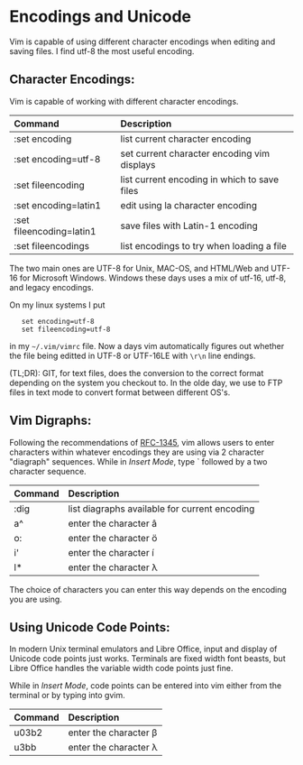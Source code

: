 # Encodings and Unicode
Vim is capable of using different character encodings when
editing and saving files.  I find utf-8 the most useful
encoding.

##  Character Encodings:
Vim is capable of working with different character encodings.

| Command                  | Description                                  |
|:------------------------ |:-------------------------------------------- |
| :set encoding            | list current character encoding              |
| :set encoding=utf-8      | set current character encoding vim displays  |
| :set fileencoding        | list current encoding in which to save files |
| :set encoding=latin1     | edit using la character encoding             |
| :set fileencoding=latin1 | save files with Latin-1 encoding             |
| :set fileencodings       | list encodings to try when loading a file    |

The two main ones are UTF-8 for Unix, MAC-OS, and HTML/Web and UTF-16
for Microsoft Windows.  Windows these days uses a mix of utf-16, utf-8,
and legacy encodings.

On my linux systems I put
```
   set encoding=utf-8
   set fileencoding=utf-8
```
in my `~/.vim/vimrc` file.  Now a days vim automatically figures out
whether the file being editted in UTF-8 or UTF-16LE with `\r\n` line
endings.

(TL;DR): GIT, for text files, does the conversion to the correct format
depending on the system you checkout to.  In the olde day, we use to
FTP files in text mode to convert format between different OS's.

## Vim Digraphs:
Following the recommendations of
[RFC-1345](https://tools.ietf.org/html/rfc1345),
vim allows users to enter characters within whatever encodings they
are using via 2 character "diagraph" sequences.  While in _Insert Mode_,
type `<ctrl-k> followed by a two character sequence.

| Command     | Description                                   |
|:----------- |:--------------------------------------------- |
| :dig        | list diagraphs available for current encoding |
| <ctrl-k>a^  | enter the character â                         |
| <ctrl-k>o:  | enter the character ö                         |
| <ctrl-k>i'  | enter the character í                         |
| <ctrl-k>l\* | enter the character λ                         |

The choice of characters you can enter this way depends on the
encoding you are using.

## Using Unicode Code Points:
In modern Unix terminal emulators and Libre Office, input and display
of Unicode code points just works.  Terminals are fixed width font
beasts, but Libre Office handles the variable width code points just fine.

While in _Insert Mode_, code points can be entered into vim either from
the terminal or by typing into gvim.

| Command                  | Description            |
|:------------------------ |:---------------------- |
| <ctrl-shift-u>u03b2<ret> | enter the character β  |
| <ctrl-shift-u>u3bb<ret>  | enter the character λ  |

